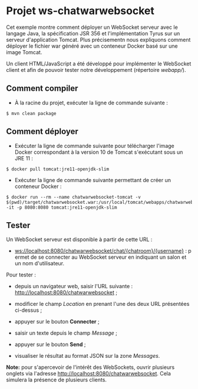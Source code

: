 # Projet ws-chatwarwebsocket

Cet exemple montre comment déployer un WebSocket serveur avec le langage Java, la spécification JSR 356 et l'implémentation Tyrus sur un serveur d'application Tomcat. Plus précisementn nous expliquons comment déployer le fichier war généré avec un conteneur Docker basé sur une image Tomcat.

Un client HTML/JavaScript a été développé pour implémenter le WebSocket client et afin de pouvoir tester notre développement (répertoire _webapp/_).

## Comment compiler

* À la racine du projet, exécuter la ligne de commande suivante :

```console
$ mvn clean package
```

## Comment déployer

* Exécuter la ligne de commande suivante pour télécharger l'image Docker correspondant à la version 10 de Tomcat s'exécutant sous un JRE 11 :

```console
$ docker pull tomcat:jre11-openjdk-slim
```

* Exécuter la ligne de commande suivante permettant de créer un conteneur Docker :

```console
$ docker run --rm --name chatwarwebsocket-tomcat -v $(pwd)/target/chatwarwebsocket.war:/usr/local/tomcat/webapps/chatwarwebsocket.war -it -p 8080:8080 tomcat:jre11-openjdk-slim
```

## Tester

Un WebSocket serveur est disponible à partir de cette URL :

* <ws://localhost:8080/chatwarwebsocket/chat/{chatroom}/{username}> : permet de se connecter au WebSocket serveur en indiquant un salon et un nom d'utilisateur.

Pour tester :

* depuis un navigateur web, saisir l'URL suivante : <http://localhost:8080/chatwarwebsocket> ;

* modificer le champ _Location_ en prenant l'une des deux URL présentées ci-dessus ;

* appuyer sur le bouton **Connecter** ;

* saisir un texte depuis le champ _Message_ ;

* appuyer sur le bouton **Send** ;

* visualiser le résultat au format JSON sur la zone _Messages_.

**Note:** pour s'apercevoir de l'intérêt des WebSockets, ouvrir plusieurs onglets via l'adresse <http://localhost:8080/chatwarwebsocket>. Cela simulera la présence de plusieurs clients.